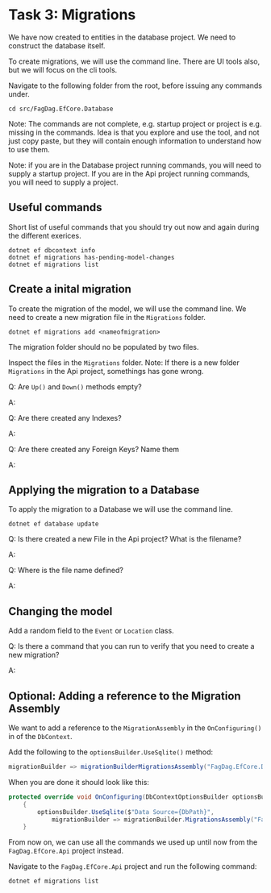 # Task 3: Migrations

We have now created to entities in the database project. We need to construct the database itself.

To create migrations, we will use the command line.
There are UI tools also, but we will focus on the cli tools.

Navigate to the following folder from the root, before issuing any commands under.

```shell
cd src/FagDag.EfCore.Database
```

Note: The commands are not complete, e.g. startup project or project is e.g. missing in the commands.
Idea is that you explore and use the tool, and not just copy paste, but they will contain enough information to understand how to use them.

Note: if you are in the Database project running commands, you will need to supply a startup project.
If you are in the Api project running commands, you will need to supply a project.

## Useful commands

Short list of useful commands that you should try out now and again during the different exerices.

```shell
dotnet ef dbcontext info
dotnet ef migrations has-pending-model-changes
dotnet ef migrations list
```

## Create a inital migration

To create the migration of the model, we will use the command line.
We need to create a new migration file in the `Migrations` folder.

```shell
dotnet ef migrations add <nameofmigration>
```

The migration folder should no be populated by two files.

Inspect the files in the `Migrations` folder.
Note: If there is a new folder `Migrations` in the Api project, somethings has gone wrong.

Q: Are `Up()` and `Down()` methods empty?

A:

Q: Are there created any Indexes?

A:

Q: Are there created any Foreign Keys? Name them

A:

## Applying the migration to a Database

To apply the migration to a Database we will use the command line.

```shell
dotnet ef database update
```

Q: Is there created a new File in the Api project? What is the filename?

A:

Q: Where is the file name defined?

A:

## Changing the model

Add a random field to the `Event` or `Location` class.

Q: Is there a command that you can run to verify that you need to create a new migration?

A:

## Optional: Adding a reference to the Migration Assembly

We want to add a reference to the `MigrationAssembly` in the `OnConfiguring()` in of the `DbContext`.

Add the following to the `optionsBuilder.UseSqlite()` method:

```csharp
migrationBuilder => migrationBuilderMigrationsAssembly("FagDag.EfCore.Database")
```

When you are done it should look like this:

```csharp
protected override void OnConfiguring(DbContextOptionsBuilder optionsBuilder)
    {
        optionsBuilder.UseSqlite($"Data Source={DbPath}",
            migrationBuilder => migrationBuilder.MigrationsAssembly("FagDag.EfCore.Database"));
    }
```

From now on, we can use all the commands we used up until now from the `FagDag.EfCore.Api` project instead.

Navigate to the `FagDag.EfCore.Api` project and run the following command:

```shell
dotnet ef migrations list
```
